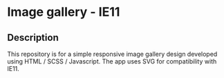 # Image gallery - IE11

## Description

This repository is for a simple responsive image gallery design developed using HTML / SCSS / Javascript. The app uses SVG for compatibility with IE11.
